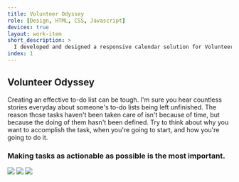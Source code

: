```yaml
---
title: Volunteer Odyssey
role: [Design, HTML, CSS, Javascript]
devices: true
layout: work-item
short_description: >
  I developed and designed a responsive calendar solution for Volunteer Odyssey during GiveCamp Memphis 2015, a weekend-long volunteer coding event for charities.
index: 1
---
```

## Volunteer Odyssey
Creating an effective to-do list can be tough. I'm sure you hear countless stories everyday about someone's to-do lists being left unfinished. The reason those tasks haven't been taken care of isn't because of time, but because the doing of them hasn't been defined. Try to think about why you want to accomplish the task, when you're going to start, and how you're going to do it.

### Making tasks as actionable as possible is the most important.

<img src="https://pbs.twimg.com/media/B-ZefvDCMAAby1_.jpg:large">

<img src="https://pbs.twimg.com/media/B-depP0CMAATe-q.jpg:large">
<img src="https://pbs.twimg.com/media/B-eJqA5IQAA8YOr.jpg:large">